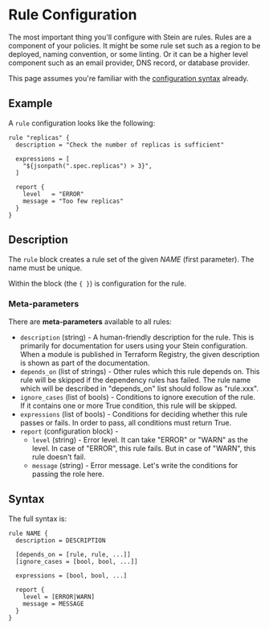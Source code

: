 # Rule Configuration

The most important thing you'll configure with Stein are rules. Rules are a component of your policies. It might be some rule set such as a region to be deployed, naming convention, or some linting. Or it can be a higher level component such as an email provider, DNS record, or database provider.

This page assumes you're familiar with the [configuration syntax]() already.

## Example

A `rule` configuration looks like the following:

```hcl
rule "replicas" {
  description = "Check the number of replicas is sufficient"

  expressions = [
    "${jsonpath(".spec.replicas") > 3}",
  ]

  report {
    level   = "ERROR"
    message = "Too few replicas"
  }
}
```

## Description

The `rule` block creates a rule set of the given *NAME* (first parameter). The name must be unique.

Within the block (the `{ }`) is configuration for the rule.

### Meta-parameters

There are **meta-parameters** available to all rules:

- `description` (string) - A human-friendly description for the rule. This is primarily for documentation for users using your Stein configuration. When a module is published in Terraform Registry, the given description is shown as part of the documentation.
- `depends_on` (list of strings) - Other rules which this rule depends on. This rule will be skipped if the dependency rules has failed. The rule name which will be described in "depends_on" list should follow as "rule.xxx".
- `ignore_cases` (list of bools) - Conditions to ignore execution of the rule. If it contains one or more True condition, this rule will be skipped.
- `expressions` (list of bools) - Conditions for deciding whether this rule passes or fails. In order to pass, all conditions must return True.
- `report` (configuration block) -
    - `level` (string) - Error level. It can take "ERROR" or "WARN" as the level. In case of "ERROR", this rule fails. But in case of "WARN", this rule doesn't fail.
    - `message` (string) - Error message. Let's write the conditions for passing the role here.

## Syntax

The full syntax is:

```hcl
rule NAME {
  description = DESCRIPTION

  [depends_on = [rule, rule, ...]]
  [ignore_cases = [bool, bool, ...]]

  expressions = [bool, bool, ...]

  report {
    level = [ERROR|WARN]
    message = MESSAGE
  }
}
```

